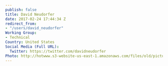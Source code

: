 ```yaml
---
publish: false
title: David Neudorfer
date: 2017-02-24 17:44:34 Z
redirect_from:
- "/users/david_neudorfer"
Working Group:
- Technical
Country: United States
Social Media (Full URL):
  Twitter: https://twitter.com/davidneudorfer
Photo: http://hotwww.s3-website-us-east-1.amazonaws.com/files/old/pictures/picture-361-1493692640.jpg
---
```

